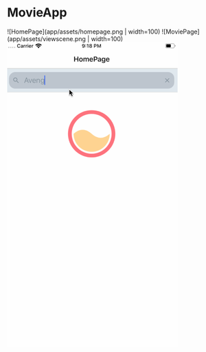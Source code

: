 # MovieApp

![HomePage](app/assets/homepage.png | width=100)
![MoviePage](app/assets/viewscene.png | width=100)
![Demo](app/assets/demo.gif)
